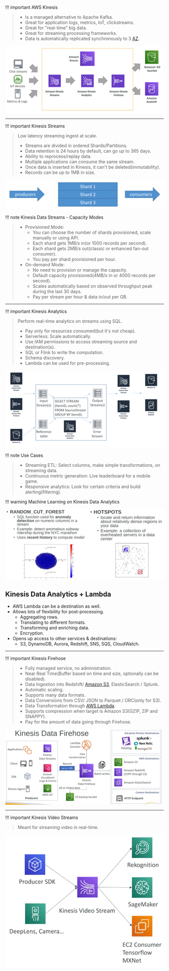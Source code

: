 
!!! important AWS Kinesis
> - Is a managed alternative to Apache Kafka.
> - Great for application logs, metrics, IoT, clickstreams.
> - Great for "real-time" big data.
> - Great for streaming processing frameworks.
> - Data is automatically replicated synchronously to 3 [AZ](AWS/Cloud%20Practitioner%20(CLF-C02)/03-Infrastructure%20and%20Realiability/02-Availability%20Zones.md).

![](AWS/AWS%20Machine%20Learning%20Specialty%20MLS-C01/img/Pasted%20image%2020241204101111.png)

---


!!! important Kinesis Streams
> Low latency streaming ingest at scale.
> - Streams are divided in ordered Shards/Partitions.
> - Data retention is 24 hours by default, can go up to 365 days.
> - Ability to reprocess/replay data.
> - Multiple applications can consume the same stream.
> - Once data is inserted in Kinesis, it can't be deleted(immutability).
> - Records can be up to 1MB in size.

![](AWS/AWS%20Machine%20Learning%20Specialty%20MLS-C01/img/Pasted%20image%2020241204101410.png)


!!! note Kinesis Data Streams - Capacity Modes
> - Provisioned Mode:
> 	- You can choose the number of shards provisioned, scale manually or using API.
> 	- Each shard gets 1MB/s in(or 1000 records per second).
> 	- Each shard gets 2MB/s out(classic or enhanced fan-out consumer).
> 	- You pay per shard provisioned per hour.
> - On-demand Mode:
> 	- No need to provision or manage the capacity.
> 	- Default capacity provisioned(4MB/s in or 4000 records per second).
> 	- Scales automatically based on observed throughput peak during the last 30 days.
> 	- Pay per stream per hour & data in/out per GB.


---


!!! important Kinesis Analytics
> Perform real-time analytics on streams using SQL.
> - Pay only for resources consumed(but it's not cheap).
> - Serverless: Scale automatically.
> - Use IAM permissions to access streaming source and destination(s).
> - SQL or Flink to write the computation.
> - Schema discovery.
> - Lambda can be used for pre-processing.

![](AWS/AWS%20Machine%20Learning%20Specialty%20MLS-C01/img/Pasted%20image%2020241204103319.png)

!!! note Use Cases
> - Streaming ETL: Select columns, make simple transformations, on streaming data.
> - Continuous metric generation: Live leaderboard for a mobile game.
> - Responsive analytics: Look for certain criteria and build alerting(filtering).


!!! warning Machine Learning on Kinesis Data Analytics

![](AWS/AWS%20Machine%20Learning%20Specialty%20MLS-C01/img/Pasted%20image%2020241204104046.png)

## Kinesis Data Analytics + Lambda
- AWS Lambda can be a destination as well.
- Allows lots of flexibility for post-processing.
	- Aggregating rows.
	- Translating to different formats.
	- Transforming and enriching data.
	- Encryption.
- Opens up access to other services & destinations:
	- S3, DynamoDB, Aurora, Redshift, SNS, SQS, CloudWatch.

---


!!! important Kinesis Firehose
> - Fully managed service, no administration.
> - Near Real Time(Buffer based on time and size, optionally can be disabled).
> - Data Ingestion into Redshift/ [Amazon S3](AWS/Cloud%20Practitioner%20(CLF-C02)/05-Storage%20and%20Databases/01-Amazon%20Simple%20Storage%20Service(S3).md), ElasticSearch / Splunk.
> - Automatic scaling.
> - Supports many data formats.
> - Data Conversions from CSV/ JSON to Parquet / ORC(only for S3).
> - Data Transformation through [AWS Lambda](AWS/Cloud%20Practitioner%20(CLF-C02)/02-Compute%20in%20the%20Cloud/06-AWS%20Lambda.md).
> - Supports compression when target is Amazon S3(GZIP, ZIP and SNAPPY).
> - Pay for the amount of data going through Firehose.

![](AWS/AWS%20Machine%20Learning%20Specialty%20MLS-C01/img/Pasted%20image%2020241204102047.png)

---


!!! important Kinesis Video Streams
> Meant for streaming video in real-time.

![](AWS/AWS%20Machine%20Learning%20Specialty%20MLS-C01/img/Pasted%20image%2020241204104618.png)


